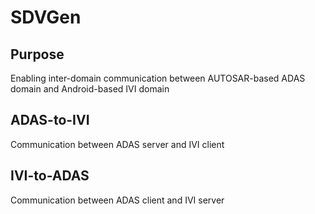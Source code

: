 # SDVGen
## Purpose
Enabling inter-domain communication between AUTOSAR-based ADAS domain and Android-based IVI domain

## ADAS-to-IVI
Communication between ADAS server and IVI client

## IVI-to-ADAS
Communication between ADAS client and IVI server